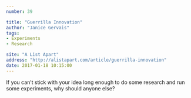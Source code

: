 ```yaml
---
number: 39

title: "Guerrilla Innovation"
author: "Janice Gervais"
tags:
- Experiments
- Research

site: "A List Apart"
address: "http://alistapart.com/article/guerrilla-innovation"
date: 2017-01-18 10:15:00
---
```


If you can’t stick with your idea long enough to do some research and run some experiments, why should anyone else?
